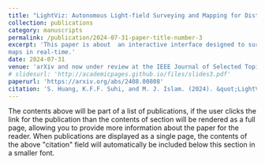 ```yaml
---
title: "LightViz: Autonomous Light-field Surveying and Mapping for Distributed Light Pollution Monitoring"
collection: publications
category: manuscripts
permalink: /publication/2024-07-31-paper-title-number-3
excerpt: 'This paper is about  an interactive interface designed to survey, simulate, and visualize light-fields and light pollution
maps in real-time.'
date: 2024-07-31
venue: 'arXiv and now under review at the IEEE Journal of Selected Topics in Applied Earth Observations and Remote Sensing (JSTARS)'
# slidesurl: 'http://academicpages.github.io/files/slides3.pdf'
paperurl: 'https://arxiv.org/abs/2408.00808'
citation: 'S. Huang, K.F.F. Suhi, and M. J. Islam. (2024). &quot;LightViz: Autonomous Light-field Surveying and Mapping for Distributed Light Pollution Monitoring.&quot; <i>Under review at the IEEE Journal of Selected Topics in Applied Earth Observations and Remote Sensing (JSTARS)</i>.'
---
```


The contents above will be part of a list of publications, if the user clicks the link for the publication than the contents of section will be rendered as a full page, allowing you to provide more information about the paper for the reader. When publications are displayed as a single page, the contents of the above "citation" field will automatically be included below this section in a smaller font.